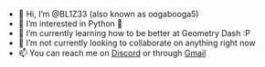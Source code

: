 - 👋 Hi, I’m @BL1Z33 (also known as oogabooga5)
- 👀 I’m interested in Python 🐍
- 🌱 I’m currently learning how to be better at Geometry Dash :P
- 💞️ I’m not currently looking to collaborate on anything right now
- 📫 You can reach me on [Discord](https://bit.ly/bl1z33smp) or through [Gmail](mailto:bl1z33official+github@gmail.com)

<!---
oogabooga5/oogabooga5 is a ✨ special ✨ repository because its `README.md` (this file) appears on your GitHub profile.
You can click the Preview link to take a look at your changes.
--->
